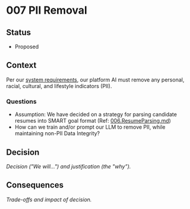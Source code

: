 # 007 PII Removal

## Status

- Proposed

## Context

Per our [system requirements](../main/problem/Requirements.md), our platform AI must remove any personal, racial, cultural, and lifestyle indicators (PII). 

### Questions

- Assumption: We have decided on a strategy for parsing candidate resumes into SMART goal format (Ref: [006.ResumeParsing.md](./adrs/006.ResumeParsing.md))
- How can we train and/or prompt our LLM to remove PII, while maintaining non-PII Data Integrity?

## Decision

_Decision ("We will...") and justification (the "why”)._

## Consequences

_Trade-offs and impact of decision._

